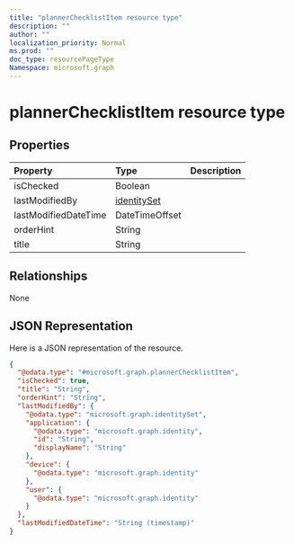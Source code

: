 ```yaml
---
title: "plannerChecklistItem resource type"
description: ""
author: ""
localization_priority: Normal
ms.prod: ""
doc_type: resourcePageType
Namespace: microsoft.graph
---
```



# plannerChecklistItem resource type



## Properties
|Property|Type|Description|
|:---|:---|:---|
|isChecked|Boolean||
|lastModifiedBy|[identitySet](../resources/identitySet.md)||
|lastModifiedDateTime|DateTimeOffset||
|orderHint|String||
|title|String||

## Relationships
None

## JSON Representation
Here is a JSON representation of the resource.
<!-- {
  "blockType": "resource",
  "@odata.type": "microsoft.graph.plannerChecklistItem"
}
-->
``` json
{
  "@odata.type": "#microsoft.graph.plannerChecklistItem",
  "isChecked": true,
  "title": "String",
  "orderHint": "String",
  "lastModifiedBy": {
    "@odata.type": "microsoft.graph.identitySet",
    "application": {
      "@odata.type": "microsoft.graph.identity",
      "id": "String",
      "displayName": "String"
    },
    "device": {
      "@odata.type": "microsoft.graph.identity"
    },
    "user": {
      "@odata.type": "microsoft.graph.identity"
    }
  },
  "lastModifiedDateTime": "String (timestamp)"
}
```

